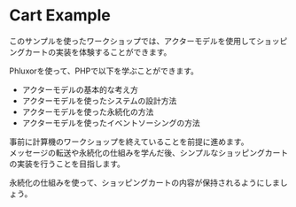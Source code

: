 # Cart Example

このサンプルを使ったワークショップでは、アクターモデルを使用してショッピングカートの実装を体験することができます。

Phluxorを使って、PHPで以下を学ぶことができます。

- アクターモデルの基本的な考え方
- アクターモデルを使ったシステムの設計方法
- アクターモデルを使った永続化の方法
- アクターモデルを使ったイベントソーシングの方法

事前に計算機のワークショップを終えていることを前提に進めます。  
メッセージの転送や永続化の仕組みを学んだ後、シンプルなショッピングカートの実装を行うことを目指します。

永続化の仕組みを使って、ショッピングカートの内容が保持されるようにしましょう。
